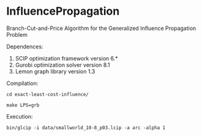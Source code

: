 # InfluencePropagation
Branch-Cut-and-Price Algorithm for the Generalized Influence Propagation Problem

Dependences:
1. SCIP optimization framework version 6.*
2. Gurobi optimization solver version 8.1
3. Lemon graph library version 1.3

Compilation:

`cd exact-least-cost-influence/`

`make LPS=grb`

Execution:

`bin/glcip -i data/smallworld_10-8_p03.lcip -a arc -alpha 1`